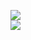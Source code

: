 [![](https://img.shields.io/badge/Made%20With-Github%20Spray-lightgrey.svg?style=for-the-badge&logo=github)](https://github.com/Annihil/github-spray#355)  
[![](https://i.imgur.com/2DrTn0Z.gif)](https://github.com/Annihil/github-spray)